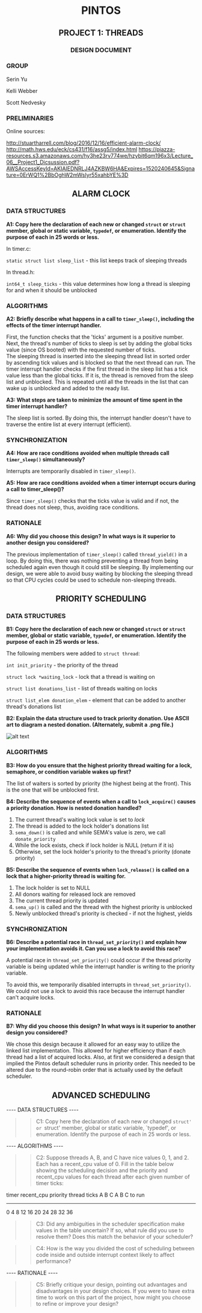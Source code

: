 
<h1 align="center"> PINTOS</h1>
<h2 align="center"> PROJECT 1: THREADS</h2> 
<h3 align="center"> DESIGN DOCUMENT</h3>


### GROUP

Serin Yu 

Kelli Webber 

Scott Nedvesky

### PRELIMINARIES 

Online sources:

http://stuartharrell.com/blog/2016/12/16/efficient-alarm-clock/
http://math.hws.edu/eck/cs431/f16/assg5/index.html
https://piazza-resources.s3.amazonaws.com/hy3he23rv774we/hzybit6qm196x3/Lecture_06__Project1_Dicsussion.pdf?AWSAccessKeyId=AKIAIEDNRLJ4AZKBW6HA&Expires=1520240645&Signature=0ErWQ1%2BbOghW2mWsIyr55xahbYE%3D

<h2 align="center"> ALARM CLOCK </h2>

### DATA STRUCTURES 

**A1: Copy here the declaration of each new or changed `struct` or
`struct` member, global or static variable, `typedef`, or
enumeration.  Identify the purpose of each in 25 words or less.**

In timer.c:

`static struct list sleep_list` - this list keeps track of sleeping threads 

In thread.h:

`int64_t sleep_ticks` - this value determines how long a thread is sleeping for and 
when it should be unblocked


### ALGORITHMS 

**A2: Briefly describe what happens in a call to `timer_sleep()`,
including the effects of the timer interrupt handler.**

First, the function checks that the 'ticks' argument is a positive number. 
Next, the thread's number of ticks to sleep is set by adding the global ticks value
(since OS booted) with the requested number of ticks.  
The sleeping thread is inserted into the sleeping thread list in sorted order
by ascending tick values and is blocked so that the next thread can run.
The timer interrupt handler checks if the first thread in the sleep list has a
tick value less than the global ticks. If it is, the thread is removed
from the sleep list and unblocked. This is repeated until all the threads
in the list that can wake up is unblocked and added to the ready list.

**A3: What steps are taken to minimize the amount of time spent in
the timer interrupt handler?**

The sleep list is sorted. By doing this, the interrupt handler doesn't 
have to traverse the entire list at every interrupt (efficient). 

### SYNCHRONIZATION 

**A4: How are race conditions avoided when multiple threads call
`timer_sleep()` simultaneously?**

Interrupts are temporarily disabled in `timer_sleep()`.

**A5: How are race conditions avoided when a timer interrupt occurs
during a call to timer_sleep()?**

Since `timer_sleep()` checks that the ticks value is valid and if not,
the thread does not sleep, thus, avoiding race conditions. 

### RATIONALE 

**A6: Why did you choose this design?  In what ways is it superior to
another design you considered?**

The previous implementation of `timer_sleep()` called `thread_yield()` in a loop.
By doing this, there was nothing preventing a thread from being scheduled 
again even though it could still be sleeping. By implementing our design,
we were able to avoid busy waiting by blocking the sleeping thread so that
CPU cycles could be used to schedule non-sleeping threads. 



<h2 align="center"> PRIORITY SCHEDULING </h2>


### DATA STRUCTURES 

**B1: Copy here the declaration of each new or changed `struct` or
`struct` member, global or static variable, `typedef`, or
enumeration.  Identify the purpose of each in 25 words or less.**

The following members were added to `struct thread`:

`int init_priority` - the priority of the thread

`struct lock *waiting_lock` - lock that a thread is waiting on

`struct list donations_list` - list of threads waiting on locks 

`struct list_elem donation_elem` - element that can be added to another thread's donations list 

**B2: Explain the data structure used to track priority donation.
Use ASCII art to diagram a nested donation.  (Alternately, submit a
.png file.)**

![alt text](https://github.com/ucd-os-fuschia-s18/pintos/blob/master/diagram1.png)


### ALGORITHMS 

**B3: How do you ensure that the highest priority thread waiting for
a lock, semaphore, or condition variable wakes up first?**

The list of waiters is sorted by priority (the highest being at the front). This is the one that will be unblocked first. 

**B4: Describe the sequence of events when a call to `lock_acquire()`
causes a priority donation.  How is nested donation handled?**

1) The current thread's waiting lock value is set to *lock*
2) The thread is added to the lock holder's donations list 
3) `sema_down()` is called and while SEMA's value is zero, we call `donate_priority`
4) While the lock exists, check if lock holder is NULL (return if it is)
5) Otherwise, set the lock holder's priority to the thread's priority (donate priority)

**B5: Describe the sequence of events when `lock_release()` is called
on a lock that a higher-priority thread is waiting for.**

1) The lock holder is set to NULL
2) All donors waiting for released lock are removed 
3) The current thread priority is updated
4) `sema_up()` is called and the thread with the highest priority is unblocked
5) Newly unblocked thread's priority is checked - if not the highest, yields

### SYNCHRONIZATION 

**B6: Describe a potential race in `thread_set_priority()` and explain
how your implementation avoids it.  Can you use a lock to avoid
this race?**

A potential race in `thread_set_priority()` could occur if the thread priority variable is 
being updated while the interrupt handler is writing to the priority variable. 

To avoid this, we temporarily disabled interrupts in `thread_set_priority()`. We could not
use a lock to avoid this race because the interrupt handler can't acquire locks. 

### RATIONALE 

**B7: Why did you choose this design?  In what ways is it superior to
another design you considered?**
 
We chose this design because it allowed for an easy way to utilize the linked list implementation. This allowed for higher efficiency than if each thread had a list of acquired locks. 
Also, at first we considered a design that implied the Pintos default scheduler runs in priority order. This needed to be altered due to the round-robin order that is actually used by the default scheduler. 

<h2 align="center"> ADVANCED SCHEDULING </h2>


---- DATA STRUCTURES ----

>> C1: Copy here the declaration of each new or changed `struct' or
>> `struct' member, global or static variable, `typedef', or
>> enumeration.  Identify the purpose of each in 25 words or less.

---- ALGORITHMS ----

>> C2: Suppose threads A, B, and C have nice values 0, 1, and 2.  Each
>> has a recent_cpu value of 0.  Fill in the table below showing the
>> scheduling decision and the priority and recent_cpu values for each
>> thread after each given number of timer ticks:

timer  recent_cpu    priority   thread
ticks   A   B   C   A   B   C   to run
-----  --  --  --  --  --  --   ------
 0
 4
 8
12
16
20
24
28
32
36

>> C3: Did any ambiguities in the scheduler specification make values
>> in the table uncertain?  If so, what rule did you use to resolve
>> them?  Does this match the behavior of your scheduler?

>> C4: How is the way you divided the cost of scheduling between code
>> inside and outside interrupt context likely to affect performance?

---- RATIONALE ----

>> C5: Briefly critique your design, pointing out advantages and
>> disadvantages in your design choices.  If you were to have extra
>> time to work on this part of the project, how might you choose to
>> refine or improve your design?
